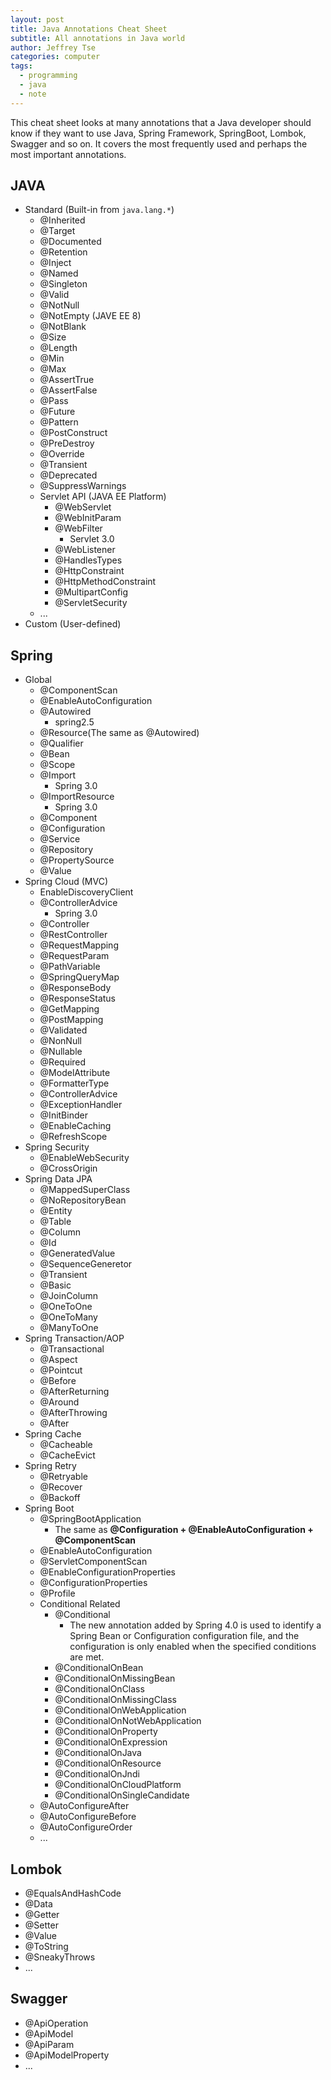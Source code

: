 ```yaml
---
layout: post
title: Java Annotations Cheat Sheet
subtitle: All annotations in Java world
author: Jeffrey Tse
categories: computer
tags:
  - programming
  - java
  - note
---
```


This cheat sheet looks at many annotations that a Java developer should
know if they want to use Java, Spring Framework, SpringBoot, Lombok,
Swagger and so on. It covers the most frequently used and perhaps the
most important annotations.

## JAVA

- Standard (Built-in from `java.lang.*`)
  - @Inherited
  - @Target
  - @Documented
  - @Retention
  - @Inject
  - @Named
  - @Singleton
  - @Valid
  - @NotNull
  - @NotEmpty (JAVE EE 8)
  - @NotBlank
  - @Size
  - @Length
  - @Min
  - @Max
  - @AssertTrue
  - @AssertFalse
  - @Pass
  - @Future
  - @Pattern
  - @PostConstruct
  - @PreDestroy
  - @Override
  - @Transient
  - @Deprecated
  - @SuppressWarnings
  - Servlet API (JAVA EE Platform)
    - @WebServlet
    - @WebInitParam
    - @WebFilter
      - Servlet 3.0
    - @WebListener
    - @HandlesTypes
    - @HttpConstraint
    - @HttpMethodConstraint
    - @MultipartConfig
    - @ServletSecurity
  - ...
- Custom (User-defined)

## Spring

- Global
  - @ComponentScan
  - @EnableAutoConfiguration
  - @Autowired
    - spring2.5
  - @Resource(The same as @Autowired)
  - @Qualifier
  - @Bean
  - @Scope
  - @Import
    - Spring 3.0
  - @ImportResource
    - Spring 3.0
  - @Component
  - @Configuration
  - @Service
  - @Repository
  - @PropertySource
  - @Value
- Spring Cloud (MVC)
  - EnableDiscoveryClient
  - @ControllerAdvice
    - Spring 3.0
  - @Controller
  - @RestController
  - @RequestMapping
  - @RequestParam
  - @PathVariable
  - @SpringQueryMap
  - @ResponseBody
  - @ResponseStatus
  - @GetMapping
  - @PostMapping
  - @Validated
  - @NonNull
  - @Nullable
  - @Required
  - @ModelAttribute
  - @FormatterType
  - @ControllerAdvice
  - @ExceptionHandler
  - @InitBinder
  - @EnableCaching
  - @RefreshScope
- Spring Security
  - @EnableWebSecurity
  - @CrossOrigin
- Spring Data JPA
  - @MappedSuperClass
  - @NoRepositoryBean
  - @Entity
  - @Table
  - @Column
  - @Id
  - @GeneratedValue
  - @SequenceGeneretor
  - @Transient
  - @Basic
  - @JoinColumn
  - @OneToOne
  - @OneToMany
  - @ManyToOne
- Spring Transaction/AOP
  - @Transactional
  - @Aspect
  - @Pointcut
  - @Before
  - @AfterReturning
  - @Around
  - @AfterThrowing
  - @After
- Spring Cache
  - @Cacheable
  - @CacheEvict
- Spring Retry
  - @Retryable
  - @Recover
  - @Backoff
- Spring Boot
  - @SpringBootApplication
    - The same as __@Configuration + @EnableAutoConfiguration + @ComponentScan__
  - @EnableAutoConfiguration
  - @ServletComponentScan
  - @EnableConfigurationProperties
  - @ConfigurationProperties
  - @Profile
  - Conditional Related
    - @Conditional
      - The new annotation added by Spring 4.0 is used to identify a Spring Bean
      or Configuration configuration file, and the configuration is only enabled
      when the specified conditions are met.
    - @ConditionalOnBean
    - @ConditionalOnMissingBean
    - @ConditionalOnClass
    - @ConditionalOnMissingClass
    - @ConditionalOnWebApplication
    - @ConditionalOnNotWebApplication
    - @ConditionalOnProperty
    - @ConditionalOnExpression
    - @ConditionalOnJava
    - @ConditionalOnResource
    - @ConditionalOnJndi
    - @ConditionalOnCloudPlatform
    - @ConditionalOnSingleCandidate
  - @AutoConfigureAfter
  - @AutoConfigureBefore
  - @AutoConfigureOrder
  - ...

## Lombok

- @EqualsAndHashCode
- @Data
- @Getter
- @Setter
- @Value
- @ToString
- @SneakyThrows
- ...

## Swagger

- @ApiOperation
- @ApiModel
- @ApiParam
- @ApiModelProperty
- ...

